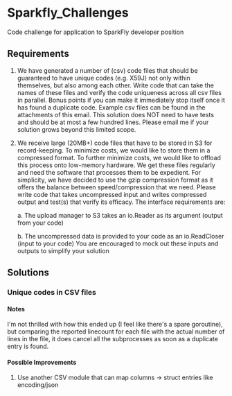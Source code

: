 # Sparkfly_Challenges
Code challenge for application to SparkFly developer position

## Requirements

1. We have generated a number of (csv) code files that should be guaranteed to have unique codes (e.g. X59J) not only within themselves, but also among each other. Write code that can take the names of these files and verify the code uniqueness across all csv files in parallel. Bonus points if you can make it immediately stop itself once it has found a duplicate code. Example csv files can be found in the attachments of this email. This solution does NOT need to have tests and should be at most a few hundred lines. Please email me if your solution grows beyond this limited scope.

2. We receive large (20MB+) code files that have to be stored in S3 for record-keeping. To minimize costs, we would like to store them in a compressed format. To further minimize costs, we would like to offload this process onto low-memory hardware. We get these files regularly and need the software that processes them to be expedient. For simplicity, we have decided to use the gzip compression format as it offers the balance between speed/compression that we need. Please write code that takes uncompressed input and writes compressed output and test(s) that verify its efficacy. The interface requirements are:

    a. The upload manager to S3 takes an io.Reader as its argument (output from your code)

    b. The uncompressed data is provided to your code as an io.ReadCloser (input to your code)
You are encouraged to mock out these inputs and outputs to simplify your solution

## Solutions

### Unique codes in CSV files

#### Notes

I'm not thrilled with how this ended up (I feel like there's a spare
goroutine), but comparing the reported linecount for each file with the actual
number of lines in the file, it does cancel all the subprocesses as soon as a
duplicate entry is found. 
  
#### Possible Improvements

1. Use another CSV module that can map columns -> struct entries like encoding/json
